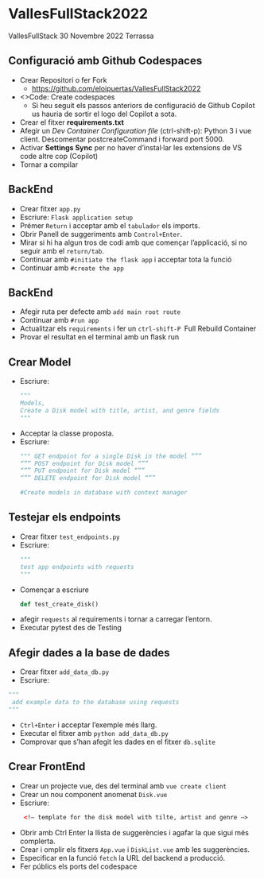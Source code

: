 # VallesFullStack2022
VallesFullStack 30 Novembre 2022 Terrassa

## Configuració amb Github Codespaces

* Crear Repositori o fer Fork
  * https://github.com/eloipuertas/VallesFullStack2022
* <>Code:  Create codespaces
  * Si heu seguit els passos anteriors de configuració de Github Copilot us hauria de sortir el logo del Copilot a sota.
* Crear el fitxer **requirements.txt**
* Afegir un *Dev Container Configuration file* (ctrl-shift-p): Python 3 i vue client. Descomentar postcreateCommand i forward port 5000.
* Activar **Settings Sync** per no haver d’instal·lar les extensions de VS code altre cop (Copilot)
* Tornar a compilar

## BackEnd
* Crear fitxer `app.py`
* Escriure: `Flask application setup`
* Prémer `Return` i acceptar amb el `tabulador` els imports.
* Obrir Panell de suggeriments amb `Control+Enter`.
* Mirar si hi ha algun tros de codi amb que començar l’applicació, si no seguir amb el `return/tab`.
* Continuar amb `#initiate the flask app` i acceptar tota la funció 
* Continuar amb `#create the app`
  
## BackEnd
* Afegir ruta per defecte amb `add main root route`
* Continuar amb `#run app` 
* Actualitzar els `requirements` i  fer un `ctrl-shift-P `Full Rebuild Container 
* Provar el resultat en el terminal amb un flask run 

## Crear Model 
* Escriure: 
  ```python
  """
  Models, 
  Create a Disk model with title, artist, and genre fields
  """
  ```
* Acceptar la classe proposta.
* Escriure: 
  ```python
  """ GET endpoint for a single Disk in the model “””
  “”” POST endpoint for Disk model “””
  “”” PUT endpoint for Disk model “””
  “”” DELETE endpoint for Disk model “””
  
  #Create models in database with context manager
  ```

## Testejar els endpoints
* Crear fitxer `test_endpoints.py`
* Escriure:
  ```python
  """
  test app endpoints with requests
  """
  ```
* Començar a escriure 
  ```python 
  def test_create_disk()
  ```
* afegir `requests` al requirements i tornar a carregar l’entorn.
* Executar pytest des de Testing

## Afegir dades a la base de dades
* Crear fitxer `add_data_db.py`
* Escriure: 
```python
"""
 add example data to the database using requests
"""
```
* `Ctrl+Enter` i acceptar l’exemple més llarg.
* Executar el fitxer amb `python add_data_db.py`
* Comprovar que s’han afegit les dades en el fitxer `db.sqlite`

## Crear FrontEnd
* Crear un projecte vue, des del terminal amb `vue create client`
* Crear un nou component anomenat `Disk.vue`
* Escriure:
    ```html
     <!— template for the disk model with tilte, artist and genre —>
     ```
* Obrir amb Ctrl Enter la llista de suggerències i agafar la que sigui més complerta.
* Crear i omplir els fitxers `App.vue` i `DiskList.vue` amb les suggerències.
* Especificar en la funció `fetch` la URL del backend a producció.
* Fer públics els ports del codespace